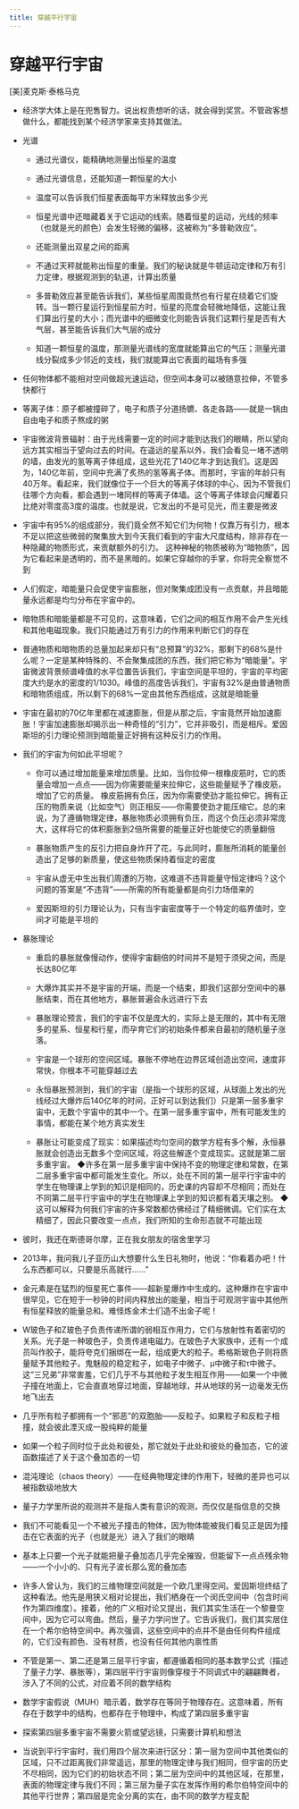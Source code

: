 ```yaml
---
title: 穿越平行宇宙
---
```


# 穿越平行宇宙
[美]麦克斯·泰格马克

- 经济学大体上是在兜售智力。说出权贵想听的话，就会得到奖赏。不管政客想做什么，都能找到某个经济学家来支持其做法。

- 光谱

    - 通过光谱仪，能精确地测量出恒星的温度

    - 通过光谱信息，还能知道一颗恒星的大小

    - 温度可以告诉我们恒星表面每平方米释放出多少光

    - 恒星光谱中还暗藏着关于它运动的线索。随着恒星的运动，光线的频率（也就是光的颜色）会发生轻微的偏移，这被称为“多普勒效应”。

    - 还能测量出双星之间的距离

    - 不通过天秤就能称出恒星的重量。我们的秘诀就是牛顿运动定律和万有引力定律，根据观测到的轨道，计算出质量

    - 多普勒效应甚至能告诉我们，某些恒星周围竟然也有行星在绕着它们旋转。当一颗行星运行到恒星前方时，恒星的亮度会轻微地降低，这能让我们算出行星的大小；而光谱中的细微变化则能告诉我们这颗行星是否有大气层，甚至能告诉我们大气层的成分

    - 知道一颗恒星的温度，那测量光谱线的宽度就能算出它的气压；测量光谱线分裂成多少邻近的支线，我们就能算出它表面的磁场有多强

- 任何物体都不能相对空间做超光速运动，但空间本身可以被随意拉伸，不管多快都行

- 等离子体：原子都被撞碎了，电子和质子分道扬镳、各走各路——就是一锅由自由电子和质子熬成的粥

- 宇宙微波背景辐射：由于光线需要一定的时间才能到达我们的眼睛，所以望向远方其实相当于望向过去的时间。在遥远的星系以外，我们会看见一堵不透明的墙，由发光的氢等离子体组成，这些光花了140亿年才到达我们。这是因为，140亿年前，空间中充满了炙热的氢等离子体。而那时，宇宙的年龄只有40万年。看起来，我们就像位于一个巨大的等离子体球的中心，因为不管我们往哪个方向看，都会遇到一堵同样的等离子体墙。这个等离子体球会闪耀着只比绝对零度高3度的温度。也就是说，它发出的不是可见光，而主要是微波

- 宇宙中有95%的组成部分，我们竟全然不知它们为何物！仅靠万有引力，根本不足以把这些微弱的聚集放大到今天我们看到的宇宙大尺度结构，除非存在一种隐藏的物质形式，来贡献额外的引力。 这种神秘的物质被称为“暗物质”，因为它看起来是透明的，而不是黑暗的。如果它穿越你的手掌，你将完全察觉不到

- 人们假定，暗能量只会促使宇宙膨胀，但对聚集成团没有一点贡献，并且暗能量永远都是均匀分布在宇宙中的。

- 暗物质和暗能量都是不可见的，这意味着，它们之间的相互作用不会产生光线和其他电磁现象。我们只能通过万有引力的作用来判断它们的存在

- 普通物质和暗物质的总量加起来却只有“总预算”的32%，那剩下的68%是什么呢？一定是某种特殊的、不会聚集成团的东西，我们把它称为“暗能量”。宇宙微波背景频谱峰值的水平位置告诉我们，宇宙空间是平坦的，宇宙的平均密度大约是水的密度的1/1030。峰值的高度告诉我们，宇宙有32%是由普通物质和暗物质组成，所以剩下的68%一定由其他东西组成，这就是暗能量

- 宇宙在最初的70亿年里都在减速膨胀，但是从那之后，宇宙竟然开始加速膨胀！宇宙加速膨胀却揭示出一种奇怪的“引力”，它并非吸引，而是相斥。爱因斯坦的引力理论预测到暗能量正好拥有这种反引力的作用。

- 我们的宇宙为何如此平坦呢？

    - 你可以通过增加能量来增加质量。比如，当你拉伸一根橡皮筋时，它的质量会增加一点点——因为你需要能量来拉伸它，这些能量赋予了橡皮筋，增加了它的质量。 橡皮筋拥有负压，因为你需要使劲才能拉伸它。拥有正压的物质来说（比如空气）则正相反——你需要使劲才能压缩它。总的来说，为了遵循物理定律，暴胀物质必须拥有负压，而这个负压必须非常庞大，这样将它的体积膨胀到2倍所需要的能量正好也能使它的质量翻倍

    - 暴胀物质产生的反引力把自身炸开了花，与此同时，膨胀所消耗的能量创造出了足够的新质量，使这些物质保持着恒定的密度

    - 宇宙从虚无中生出我们周遭的万物，这难道不违背能量守恒定律吗？这个问题的答案是“不违背”——所需的所有能量都是向引力场借来的

    - 爱因斯坦的引力理论认为，只有当宇宙密度等于一个特定的临界值时，空间才可能是平坦的

- 暴胀理论

    - 重启的暴胀就像慢动作，使得宇宙翻倍的时间并不是短于须臾之间，而是长达80亿年

    - 大爆炸其实并不是宇宙的开端，而是一个结束，即我们这部分空间中的暴胀结束，而在其他地方，暴胀普遍会永远进行下去

    - 暴胀理论预言，我们的宇宙不仅是庞大的，实际上是无限的，其中有无限多的星系、恒星和行星，而孕育它们的初始条件都来自最初的随机量子涨落。

    - 宇宙是一个球形的空间区域。暴胀不停地在边界区域创造出空间，速度非常快，你根本不可能穿越过去

    - 永恒暴胀预测到，我们的宇宙（是指一个球形的区域，从球面上发出的光线经过大爆炸后140亿年的时间，正好可以到达我们）只是第一层多重宇宙中，无数个宇宙中的其中一个。在第一层多重宇宙中，所有可能发生的事情，都能在某个地方真实发生

    - 暴胀让可能变成了现实：如果描述均匀空间的数学方程有多个解，永恒暴胀就会创造出无数多个空间区域，将这些解逐个变成现实。这就是第二层多重宇宙。 ◆许多在第一层多重宇宙中保持不变的物理定律和常数，在第二层多重宇宙中都可能发生变化。所以，处在不同的第一层平行宇宙中的学生在物理课上学到的知识是相同的，历史课的内容却不尽相同；而处在不同第二层平行宇宙中的学生在物理课上学到的知识都有着天壤之别。 ◆这可以解释为何我们宇宙的许多常数都仿佛经过了精细微调。它们实在太精细了，因此只要改变一点点，我们所知的生命形态就不可能出现

- 彼时，我还在斯德哥尔摩，正在我女朋友的宿舍里学习

- 2013年，我问我儿子亚历山大想要什么生日礼物时，他说：“你看着办吧！什么东西都可以，只要是乐高就行……”

- 金元素是在猛烈的恒星死亡事件——超新星爆炸中生成的。这种爆炸在宇宙中很罕见，它在短于一秒钟的时间内释放出的能量，相当于可观测宇宙中其他所有恒星释放的能量总和。难怪炼金术士们造不出金子呢！

- W玻色子和Z玻色子负责传递所谓的弱相互作用力，它们与放射性有着密切的关系。光子是一种玻色子，负责传递电磁力。在玻色子大家族中，还有一个成员叫作胶子，能将夸克们捆绑在一起，组成更大的粒子。希格斯玻色子则将质量赋予其他粒子。鬼魅般的稳定粒子，如电子中微子、μ中微子和τ中微子。这“三兄弟”非常害羞，它们几乎不与其他粒子发生相互作用——如果一个中微子撞在地面上，它会直直地穿过地面，穿越地球，并从地球的另一边毫发无伤地飞出去

- 几乎所有粒子都拥有一个“邪恶”的双胞胎——反粒子。如果粒子和反粒子相撞，就会彼此湮灭成一股纯粹的能量

- 如果一个粒子同时位于此处和彼处，那它就处于此处和彼处的叠加态，它的波函数描述了关于这个叠加态的一切

- 混沌理论（chaos theory）——在经典物理定律的作用下，轻微的差异也可以被指数级地放大

- 量子力学里所说的观测并不是指人类有意识的观测，而仅仅是指信息的交换

- 我们不可能看见一个不被光子撞击的物体，因为物体能被我们看见正是因为撞击在它表面的光子（也就是光）进入了我们的眼睛

- 基本上只要一个光子就能把量子叠加态几乎完全摧毁，但能留下一点点残余物——一个小小的、只有光子波长那么宽的叠加态

- 许多人曾认为，我们的三维物理空间就是一个欧几里得空间。爱因斯坦终结了这种看法。他先是用狭义相对论提出，我们栖身在一个闵氏空间中（包含时间作为第四维度）。接着，他的广义相对论又提出，我们其实生活在一个黎曼空间中，因为它可以弯曲。然后，量子力学问世了。它告诉我们，我们其实居住在一个希尔伯特空间中。再次强调，这些空间中的点并不是由任何构件组成的，它们没有颜色、没有材质，也没有任何其他内禀性质

- 不管是第一、第二还是第三层平行宇宙，都遵循着相同的基本数学公式（描述了量子力学、暴胀等），第四层平行宇宙则像穿梭于不同调式中的翩翩舞者，涉入了不同的公式，对应着不同的数学结构

- 数学宇宙假说（MUH）暗示着，数学存在等同于物理存在。这意味着，所有存在于数学中的结构，也都存在于物理中，构成了第四层多重宇宙

- 探索第四层多重宇宙不需要火箭或望远镜，只需要计算机和想法

- 当说到平行宇宙时，我们用四个层次来进行区分：第一层为空间中其他类似的区域，只不过距离我们非常遥远，那里的物理定律与我们相同，但宇宙的历史不尽相同，因为它们的初始状态不同；第二层为空间中的其他区域，在那里，表面的物理定律与我们不同；第三层为量子实在发挥作用的希尔伯特空间中的其他平行世界；第四层是完全分离的实在，由不同的数学方程支配
                      